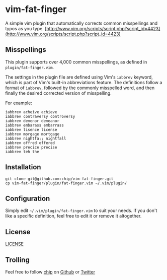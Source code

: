 vim-fat-finger
==============

A simple vim plugin that automatically corrects common misspellings and typos as you type.
[http://www.vim.org/scripts/script.php?script_id=4423](http://www.vim.org/scripts/script.php?script_id=4423)


## Misspellings

This plugin supports over 4,000 common misspellings, as defined in `plugin/fat-finger.vim`.

The settings in the plugin file are defined using Vim's `iabbrev` keyword, which is part of Vim's built-in 
abbreviations feature.  The definitions follow a format of `iabbrev`, followed by the commonly misspelled word, 
and then finally the desired corrected version of misspelling.

For example:
```
iabbrev acheive achieve
iabbrev contraversy controversy
iabbrev demenor demeanor
iabbrev embarass embarrass
iabbrev lisence license
iabbrev morgage mortgage
iabbrev nightfa;; nightfall
iabbrev offred offered
iabbrev precice precise
iabbrev teh the                                                                                                  
```


## Installation

```
git clone git@github.com:chip/vim-fat-finger.git
cp vim-fat-finger/plugin/fat-finger.vim ~/.vim/plugin/
```


## Configuration

Simply edit `~/.vim/plugin/fat-finger.vim` to suit your needs.  If you don't like a specific definition, feel 
free to edit it or remove it altogether.  


## License

[LICENSE](https://github.com/chip/vim-fat-finger/edit/master/LICENSE.md)


## Trolling

Feel free to follow [chip](http://chipcastle.com) on [Github](https://github.com/chip) or 
[Twitter](https://twitter.com/chipcastle)


